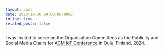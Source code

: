 ```yaml
---
layout: post
date: 2023-10-30 09:08:00-0000
inline: true
related_posts: false
---
```


I was invited to serve on the Organisation Committees as the Publicity and Social Media Chairs for [ACM IoT Conference](https://iot-conference.org/iot2024) in Oulu, Finland, 2024.